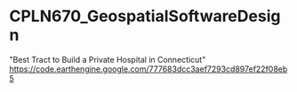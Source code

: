 # CPLN670_GeospatialSoftwareDesign

"Best Tract to Build a Private Hospital in Connecticut"
https://code.earthengine.google.com/777683dcc3aef7293cd897ef22f08eb5
